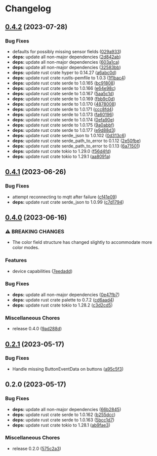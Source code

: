 # Changelog

## [0.4.2](https://github.com/FruitieX/hue-mqtt/compare/v0.4.1...v0.4.2) (2023-07-28)


### Bug Fixes

* defaults for possibly missing sensor fields ([029a933](https://github.com/FruitieX/hue-mqtt/commit/029a933fe405feda0d8a66c92225644732ce896f))
* **deps:** update all non-major dependencies ([2d842ab](https://github.com/FruitieX/hue-mqtt/commit/2d842abc9170423e727cfda1f741ff46c065a7dd))
* **deps:** update all non-major dependencies ([603a1ca](https://github.com/FruitieX/hue-mqtt/commit/603a1ca2bce17519cbcfbee2b99c140e4612976d))
* **deps:** update all non-major dependencies ([32583bb](https://github.com/FruitieX/hue-mqtt/commit/32583bb126d7d6db074420ae1cd574e3d6121809))
* **deps:** update rust crate hyper to 0.14.27 ([a6abc0d](https://github.com/FruitieX/hue-mqtt/commit/a6abc0d81593c801cc1c793e2737764d68ea0d11))
* **deps:** update rust crate rustls-pemfile to 1.0.3 ([1f1bac4](https://github.com/FruitieX/hue-mqtt/commit/1f1bac4d36bb335d386399665fa9d760c34b4996))
* **deps:** update rust crate serde to 1.0.165 ([bc91808](https://github.com/FruitieX/hue-mqtt/commit/bc918084937064c22988c37f722cc599fdf1866d))
* **deps:** update rust crate serde to 1.0.166 ([e64e98c](https://github.com/FruitieX/hue-mqtt/commit/e64e98c4c67d7aa1d23cb47f6f7a36dd7ea7660b))
* **deps:** update rust crate serde to 1.0.167 ([5aa5c1d](https://github.com/FruitieX/hue-mqtt/commit/5aa5c1dcf057bc2d1dd4d86f0e6d54cceb1e4780))
* **deps:** update rust crate serde to 1.0.169 ([fbb9c0d](https://github.com/FruitieX/hue-mqtt/commit/fbb9c0d5d093b05f3ae4129821fd1007119556d9))
* **deps:** update rust crate serde to 1.0.170 ([4878008](https://github.com/FruitieX/hue-mqtt/commit/4878008e6bea7eced506b5ce10460a35fa8d1d54))
* **deps:** update rust crate serde to 1.0.171 ([ccc8fd4](https://github.com/FruitieX/hue-mqtt/commit/ccc8fd46cc6e7d8970133a376f846b52f81456f3))
* **deps:** update rust crate serde to 1.0.173 ([fa60196](https://github.com/FruitieX/hue-mqtt/commit/fa601963498124d0b9a4b64df2b87763e436524d))
* **deps:** update rust crate serde to 1.0.174 ([0efa90e](https://github.com/FruitieX/hue-mqtt/commit/0efa90e0adf005dcfa8df56885e96296711f64fa))
* **deps:** update rust crate serde to 1.0.175 ([9a0abbf](https://github.com/FruitieX/hue-mqtt/commit/9a0abbfb8878044f2de5ee72697b4adb500140ad))
* **deps:** update rust crate serde to 1.0.177 ([e9d88d3](https://github.com/FruitieX/hue-mqtt/commit/e9d88d3356576f7d80771c525c869359da460ba9))
* **deps:** update rust crate serde_json to 1.0.102 ([0d313c6](https://github.com/FruitieX/hue-mqtt/commit/0d313c65bac06c9421c85fdb0198ae05e727e1ee))
* **deps:** update rust crate serde_path_to_error to 0.1.12 ([2e50fbe](https://github.com/FruitieX/hue-mqtt/commit/2e50fbe9d14f76b1d9b194eba8a9af18a0769262))
* **deps:** update rust crate serde_path_to_error to 0.1.13 ([6a71501](https://github.com/FruitieX/hue-mqtt/commit/6a715016ac3bf3b5dd374eb54eb379e8d84cabe4))
* **deps:** update rust crate tokio to 1.29.0 ([f56d4fd](https://github.com/FruitieX/hue-mqtt/commit/f56d4fdc4c323ffaf0572a4c7822925191d709b6))
* **deps:** update rust crate tokio to 1.29.1 ([aa8091a](https://github.com/FruitieX/hue-mqtt/commit/aa8091a320f55914c040f455dfade16a2a337be2))

## [0.4.1](https://github.com/FruitieX/hue-mqtt/compare/v0.4.0...v0.4.1) (2023-06-26)


### Bug Fixes

* attempt reconnecting to mqtt after failure ([cf41e09](https://github.com/FruitieX/hue-mqtt/commit/cf41e096b49e3fa73185ba74f25d993cebb43975))
* **deps:** update rust crate serde_json to 1.0.99 ([c7d1794](https://github.com/FruitieX/hue-mqtt/commit/c7d17941ac045755a6ea670ffced897a3f58caab))

## [0.4.0](https://github.com/FruitieX/hue-mqtt/compare/v0.2.1...v0.4.0) (2023-06-16)


### ⚠ BREAKING CHANGES

* The color field structure has changed slightly to accommodate more color modes.

### Features

* device capabilities ([7eedadd](https://github.com/FruitieX/hue-mqtt/commit/7eedadd7dbb28c0b6b493cc22965a38ec80d040a))


### Bug Fixes

* **deps:** update all non-major dependencies ([0e47fb7](https://github.com/FruitieX/hue-mqtt/commit/0e47fb7d0596add35697ea5d93a2c2add9d1b29b))
* **deps:** update rust crate palette to 0.7.2 ([cd6aad4](https://github.com/FruitieX/hue-mqtt/commit/cd6aad4b268c404cac3d35c6b91e1be85217e0a8))
* **deps:** update rust crate tokio to 1.28.2 ([c3d2cd5](https://github.com/FruitieX/hue-mqtt/commit/c3d2cd51cad40a5142a0ba6d98c0626f58a0ebd7))


### Miscellaneous Chores

* release 0.4.0 ([9ad288d](https://github.com/FruitieX/hue-mqtt/commit/9ad288d131fd18eed8e54909a4435664f6d62455))

## [0.2.1](https://github.com/FruitieX/hue-mqtt/compare/v0.2.0...v0.2.1) (2023-05-17)


### Bug Fixes

* Handle missing ButtonEventData on buttons ([a95c5f3](https://github.com/FruitieX/hue-mqtt/commit/a95c5f39288a67509e99418530ba4e0e4b910f00))

## 0.2.0 (2023-05-17)


### Bug Fixes

* **deps:** update all non-major dependencies ([66b2845](https://github.com/FruitieX/hue-mqtt/commit/66b2845d25f52350e42e1830e8e363fb14ba9ddf))
* **deps:** update rust crate serde to 1.0.162 ([b255dcc](https://github.com/FruitieX/hue-mqtt/commit/b255dcc5024da379dd69f4a33f003c93c9d2678d))
* **deps:** update rust crate serde to 1.0.163 ([5bcc1d7](https://github.com/FruitieX/hue-mqtt/commit/5bcc1d78788d01be69336511b4f41be9187b20bc))
* **deps:** update rust crate tokio to 1.28.1 ([ab9fae3](https://github.com/FruitieX/hue-mqtt/commit/ab9fae3d678f451d70dbd199f8a7719aca9d0dbf))


### Miscellaneous Chores

* release 0.2.0 ([575c2a3](https://github.com/FruitieX/hue-mqtt/commit/575c2a33bd5d8f94f836fa84d5c8593db606e6b6))
